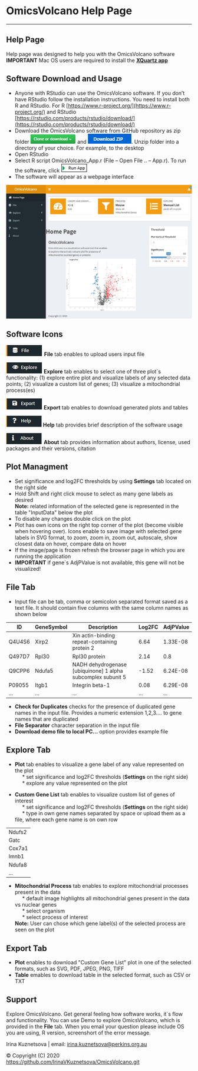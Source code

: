 # OmicsVolcano Help Page


------  
Help Page  
------
Help page was designed to help you with the OmicsVolcano software  
**IMPORTANT** Mac OS users are required to install the [**XQuartz app**](https://www.xquartz.org)

Software Download and Usage
------
* Anyone with RStudio can use the OmicsVolcano software. If you don’t have RStudio follow the installation instructions. You need to install both R and RStudio. For R [https://www.r-project.org/](https://www.r-project.org/) and RStudio [https://rstudio.com/products/rstudio/download/](https://rstudio.com/products/rstudio/download/)  
* Download the OmicsVolcano software from GitHub repository as zip folder ![tab](https://github.com/IrinaVKuznetsova/OmicsVolcano/blob/master/www/images/GitHubDownloadIcon_image.jpg) and  ![tab](https://github.com/IrinaVKuznetsova/OmicsVolcano/blob/master/www/images/GitHubDownloadZIPIcon_image.jpg).  Unzip folder into a directory of your choice. For example, to the desktop  
* Open RStudio   
* Select R script OmicsVolcano_App.r (File – Open File ..  – App.r). To run the software, click  ![Run App](https://github.com/IrinaVKuznetsova/OmicsVolcano/blob/master/www/images/RunApp_image.jpg)  
* The software will appear as a webpage interface  

<img align="center" src="https://github.com/IrinaVKuznetsova/OmicsVolcano/blob/master/www/images/AppLook_image.jpg">   


Software Icons  
------
  ![tab](https://github.com/IrinaVKuznetsova/OmicsVolcano/blob/master/www/images/FileTabIcon_image.jpg)  **File** tab enables to upload users  input file      

  ![tab](https://github.com/IrinaVKuznetsova/OmicsVolcano/blob/master/www/images/ExploreIcon_image.jpg)  **Explore** tab enables to select one of three plot`s functionality: (1) explore entire plot and visualize labels of any selected data points; (2) visualize a custom list of genes; (3) visualize a mitochondrial process(es)   

  ![tab](https://github.com/IrinaVKuznetsova/OmicsVolcano/blob/master/www/images/ExportIcon_image.jpg)  **Export** tab enables to download generated plots and tables   

  ![tab](https://github.com/IrinaVKuznetsova/OmicsVolcano/blob/master/www/images/HelpIcon_image.jpg)  **Help** tab provides brief description of the software usage     

  ![tab](https://github.com/IrinaVKuznetsova/OmicsVolcano/blob/master/www/images/AboutIcon_image.jpg)  **About** tab provides information about authors, license, used packages and their versions, citation   


Plot Managment  
------
* Set significance and log2FC thresholds by using **Settings** tab located on the right side      
* Hold Shift and right click mouse to select as many gene labels as desired   
**Note:** related information of the selected gene is represented in the table "InputData" below the plot   
* To disable any changes double click on the plot   
* Plot has own icons on the right top corner of the plot (become visible when hovering over). Icons enable to save image with selected gene labels in SVG format, to zoom, zoom in, zoom out, autoscale, show closest data on hover, compare data on hover  
* If the image/page is frozen refresh the browser page in which you are running the application  
* **IMPORTANT** if gene`s AdjPValue is not available, this gene will not be visualized! 
  
  
  
File Tab
------  
* Input file can be tab, comma or semicolon separated format saved as a text file. It should contain five columns with the same column names as shown below  

| ID | GeneSymbol | Description | Log2FC | AdjPValue
| - | - | - | - | - | 
Q4U4S6 | Xirp2 | Xin actin-binding repeat-containing protein 2 | 6.64 | 1.33E-08
Q497D7 | Rpl30 | Rpl30 protein | 2.14 | 0.8
Q9CPP6 | Ndufa5 | NADH dehydrogenase [ubiquinone] 1 alpha subcomplex subunit 5 | -1.52 | 6.24E-08
P09055 | Itgb1 | Integrin beta-1 | 0.08 | 6.29E-08
... | ... | ... | ... | ...

* **Check for Duplicates** checks for the presence of duplicated gene names in the input file. Provides a numeric extension 1,2,3.... to gene names that are duplicated  
* **File Separator** character separation in the input file  
* **Download demo file to local PC...** option provides example file  


 
Explore Tab 
------
* **Plot** tab enables to visualize a gene label of any value represented on the plot  
&nbsp;&nbsp;&nbsp;&nbsp; * set significance and log2FC thresholds (**Settings** on the right side)      
&nbsp;&nbsp;&nbsp;&nbsp; * explore any value represented on the plot

 
* **Custom Gene List** tab enables to visualize custom list of genes of interest   
&nbsp;&nbsp;&nbsp;&nbsp; * set significance and log2FC thresholds (**Settings** on the right side)     
&nbsp;&nbsp;&nbsp;&nbsp; * type in own gene names separated by space or upload them as a file, where each gene name is on own row  

||
| - | 
| Ndufs2 |
| Gatc |
| Cox7a1 |
| lmnb1 |
| Ndufa8 |
| ... |  


* **Mitochondrial Process** tab enables to explore mitochondrial processes present in the data  
&nbsp;&nbsp;&nbsp;&nbsp; * default image highlights all mitochondrial genes present in the data vs nuclear genes  
&nbsp;&nbsp;&nbsp;&nbsp; * select organism  
&nbsp;&nbsp;&nbsp;&nbsp; * select process of interest  
**Note:** User can chose which gene label(s) of the selected process are seen on the plot    
 

 
Export Tab
------
* **Plot** enables to download "Custom Gene List" plot in one of the selected formats, such as SVG, PDF, JPEG, PNG, TIFF  
* **Table** emables to download table in the selected format, such as CSV or TXT  



Support
------
Explore OmicsVolcano. Get general feeling how software works, it`s flow and functionality. You can use Demo to explore OmicsVolcano, which is provided in the **File** tab.
When you email your question please include OS you are using, R version, screenshort of the error message.

Irina Kuznetsova | email: irina.kuznetsova@perkins.org.au  
 
© Copyright (C) 2020  
https://github.com/IrinaVKuznetsova/OmicsVolcano.git  








